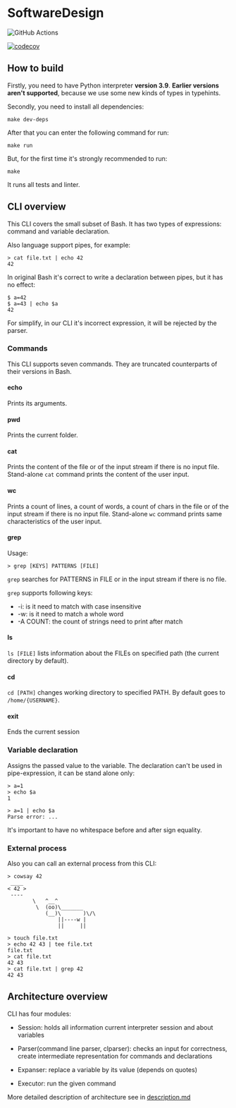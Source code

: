 # SoftwareDesign

![GitHub Actions][github-actions-shield]

[github-actions-shield]: https://github.com/sloboegen98/SoftwareDesign/workflows/Build/badge.svg 
[![codecov](https://codecov.io/gh/sloboegen98/SoftwareDesign/branch/CLI/graph/badge.svg?token=LTFRIFM6FO)](https://codecov.io/gh/sloboegen98/SoftwareDesign)


## How to build

Firstly, you need to have Python interpreter **version 3.9**. **Earlier versions aren't supported**, because we use some new kinds of types in typehints.

Secondly, you need to install all dependencies:

```shell
make dev-deps
```

After that you can enter the following command for run:
```shell
make run
```

But, for the first time it's strongly recommended to run:
```shell
make
```

It runs all tests and linter.

## CLI overview

This CLI covers the small subset of Bash.
It has two types of expressions: command and variable declaration.

Also language support pipes, for example:

```shell
> cat file.txt | echo 42
42 
```

In original Bash it's correct to write a declaration between pipes, but it has no effect:

```shell
$ a=42
$ a=43 | echo $a
42
```

For simplify, in our CLI it's incorrect expression, it will be rejected by the parser.


### Commands

This CLI supports seven commands. They are truncated counterparts of their versions in Bash.

#### echo

Prints its arguments.

#### pwd

Prints the current folder.

#### cat

Prints the content of the file or of the input stream if there is no input file. Stand-alone `cat` command prints the content of the user input.

#### wc

Prints a count of lines, a count of words, a count of chars in the file or of the input stream if there is no input file. Stand-alone `wc` command prints same characteristics of the user input.

#### grep

Usage:
```shell
> grep [KEYS] PATTERNS [FILE]
```

`grep` searches for PATTERNS in FILE or in the input stream if there is no file.

`grep` supports following keys:

 * -i: is it need to match with case insensitive
 * -w: is it need to match a whole word
 * -A COUNT: the count of strings need to print after match

#### ls

`ls [FILE]` lists information about the FILEs on specified path
    (the current directory by default).

#### cd

`cd [PATH]` changes working directory to specified PATH.
    By default goes to `/home/{USERNAME}`.

#### exit

Ends the current session

### Variable declaration

Assigns the passed value to the variable. The declaration can't be used in pipe-expression, it can be stand alone only:

```shell
> a=1
> echo $a
1
```

```shell
> a=1 | echo $a
Parse error: ...
```

It's important to have no whitespace before and after sign equality.

### External process

Also you can call an external process from this CLI:

```shell
> cowsay 42
 ____
< 42 >
 ----
        \   ^__^
         \  (oo)\_______
            (__)\       )\/\
                ||----w |
                ||     ||

```

```shell
> touch file.txt
> echo 42 43 | tee file.txt
file.txt
> cat file.txt
42 43
> cat file.txt | grep 42
42 43

```

## Architecture overview

CLI has four modules:

 * Session: holds all information current interpreter session and about variables

 * Parser(command line parser, clparser): checks an input for correctness, create intermediate representation for commands and declarations

 * Expanser: replace a variable by its value (depends on quotes) 
 
 * Executor: run the given command


More detailed description of architecture see in [description.md](./architecture/description.md)
